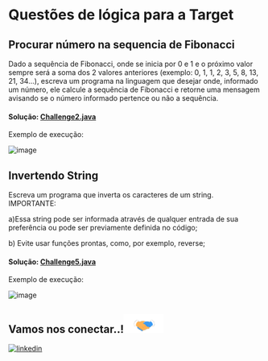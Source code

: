 # Questões de lógica para a Target

## Procurar número na sequencia de Fibonacci
Dado a sequência de Fibonacci, onde se inicia por 0 e 1 e o próximo valor sempre será a soma dos 2 valores anteriores (exemplo: 0, 1, 1, 2, 3, 5, 8, 13, 21, 34...), escreva um programa na linguagem que desejar onde, informado um número, ele calcule a sequência de Fibonacci e retorne uma mensagem avisando se o número informado pertence ou não a sequência.
<h4>Solução: <a href="https://github.com/JhoneRodrigues/logicalChallenges/blob/main/src/logicalChallenge_Target/application/Challenge2.java">Challenge2.java</a></h4>
<p>Exemplo de execução:</p>
<img src="https://github.com/JhoneRodrigues/logicalChallenges/assets/110574688/2219d99d-af44-4934-84ff-714c0581ea94" alt="image" width="300">


## Invertendo String
Escreva um programa que inverta os caracteres de um string. 
IMPORTANTE: 
<p>a)Essa string pode ser informada através de qualquer entrada de sua preferência ou pode ser previamente definida no código; </p>
b) Evite usar funções prontas, como, por exemplo, reverse;
<h4>Solução: <a href="https://github.com/JhoneRodrigues/logicalChallenges/blob/main/src/logicalChallenge_Target/application/Challenge5.java">Challenge5.java</a></h4>
<p>Exemplo de execução:</p>
<img src="https://private-user-images.githubusercontent.com/110574688/311887408-7a297d7f-912b-4611-a122-ceba7bc5993c.png?jwt=eyJhbGciOiJIUzI1NiIsInR5cCI6IkpXVCJ9.eyJpc3MiOiJnaXRodWIuY29tIiwiYXVkIjoicmF3LmdpdGh1YnVzZXJjb250ZW50LmNvbSIsImtleSI6ImtleTUiLCJleHAiOjE3MTAxOTc4OTgsIm5iZiI6MTcxMDE5NzU5OCwicGF0aCI6Ii8xMTA1NzQ2ODgvMzExODg3NDA4LTdhMjk3ZDdmLTkxMmItNDYxMS1hMTIyLWNlYmE3YmM1OTkzYy5wbmc_WC1BbXotQWxnb3JpdGhtPUFXUzQtSE1BQy1TSEEyNTYmWC1BbXotQ3JlZGVudGlhbD1BS0lBVkNPRFlMU0E1M1BRSzRaQSUyRjIwMjQwMzExJTJGdXMtZWFzdC0xJTJGczMlMkZhd3M0X3JlcXVlc3QmWC1BbXotRGF0ZT0yMDI0MDMxMVQyMjUzMThaJlgtQW16LUV4cGlyZXM9MzAwJlgtQW16LVNpZ25hdHVyZT04NDBmZDY5ODIwY2RkMWIxMTgyMTFlY2VlYTRkOTViODczOTI2ZjlmM2Y3OGQwOTEyMDY3MmExMDQ0ODhiYTQwJlgtQW16LVNpZ25lZEhlYWRlcnM9aG9zdCZhY3Rvcl9pZD0wJmtleV9pZD0wJnJlcG9faWQ9MCJ9.IsG9frleZIcbncFfhqi00Go0UUoAgzVYEoT8eblAePg" alt="image" width="300">


## <b> Vamos nos conectar..!</b><img src="https://github.com/0xAbdulKhalid/0xAbdulKhalid/raw/main/assets/mdImages/handshake.gif" width ="80">
<a href="https://www.linkedin.com/in/jhonerodrigues/" target="_blank">
<img src="https://img.shields.io/badge/linkedin:  jhone rodrigues-%2300acee.svg?color=405DE6&style=for-the-badge&logo=linkedin&logoColor=white" alt=linkedin style="margin-bottom: 5px;"/>
</a>
